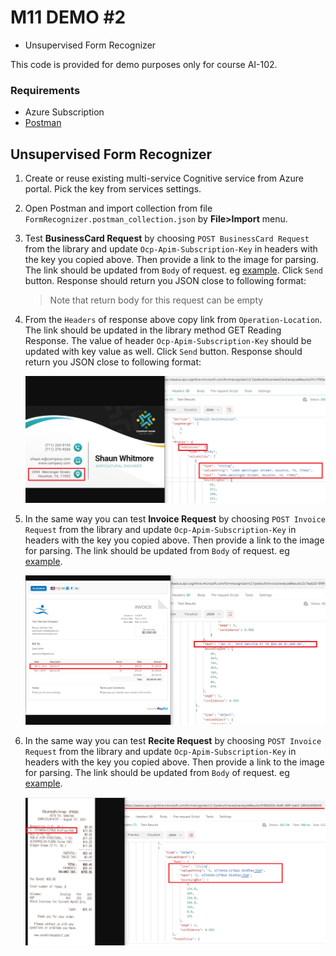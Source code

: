 # M11 DEMO #2

- Unsupervised Form Recognizer 

This code is provided for demo purposes only for course AI-102.

### Requirements
- Azure Subscription
- [Postman](https://www.postman.com/downloads/)

## Unsupervised Form Recognizer 

1. Create or reuse existing multi-service Cognitive service from Azure portal. Pick the key from services settings.

1. Open Postman and import collection from file `FormRecognizer.postman_collection.json` by **File>Import** menu. 

1. Test **BusinessCard Request** by choosing `POST BusinessCard Request` from the library and update `Ocp-Apim-Subscription-Key` in headers with the key you copied above. Then provide a link to the image for parsing. The link should be updated from `Body` of request. eg [example](https://d1csarkz8obe9u.cloudfront.net/posterpreviews/black-and-white-business-card-design-template-492df36ff5e300196934b6a3257b42c0_screen.jpg). Click `Send` button. Response should return you JSON close to following format:

   >Note that return body for this request can be empty

1. From the `Headers` of response above copy link from `Operation-Location`. The link should be updated in the library method GET Reading Response. The value of header `Ocp-Apim-Subscription-Key` should be updated with key value as well. Click `Send` button. Response should return you JSON close to following format:
  
   ![bussinescard](bussinescard.png)


1. In the same way you can test **Invoice Request** by choosing `POST Invoice Request` from the library and update `Ocp-Apim-Subscription-Key` in headers with the key you copied above. Then provide a link to the image for parsing. The link should be updated from `Body` of request. eg [example](https://www.paypalobjects.com/digitalassets/c/okm/us/business-resource-center/images/images-for-in-body-articles/Servicing-invoice-template.jpg).

   ![invoice](invoice.png)

1. In the same way you can test **Recite Request** by choosing `POST Invoice Request` from the library and update `Ocp-Apim-Subscription-Key` in headers with the key you copied above. Then provide a link to the image for parsing. The link should be updated from `Body` of request. eg [example](https://www.sunshinesupport.com/Images/receipt_example.jpg).

   ![receipt](receipt.png)